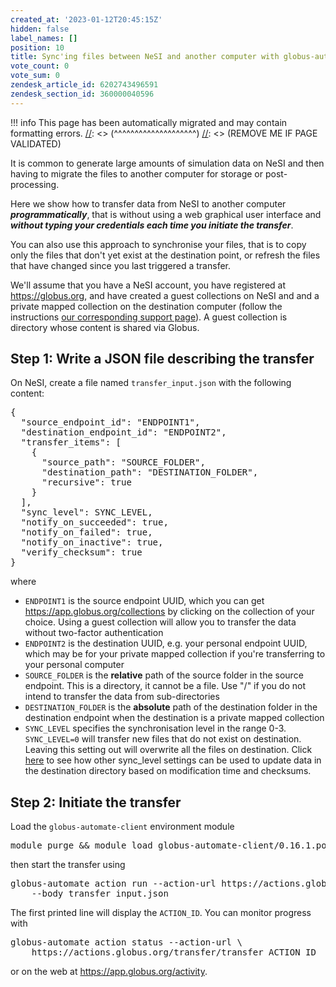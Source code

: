 ```yaml
---
created_at: '2023-01-12T20:45:15Z'
hidden: false
label_names: []
position: 10
title: Sync'ing files between NeSI and another computer with globus-automate
vote_count: 0
vote_sum: 0
zendesk_article_id: 6202743496591
zendesk_section_id: 360000040596
---
```



[//]: <> (REMOVE ME IF PAGE VALIDATED)
[//]: <> (vvvvvvvvvvvvvvvvvvvv)
!!! info
    This page has been automatically migrated and may contain formatting errors.
[//]: <> (^^^^^^^^^^^^^^^^^^^^)
[//]: <> (REMOVE ME IF PAGE VALIDATED)
<p>It is common to generate large amounts of simulation data on NeSI and then having to migrate the files to another computer for storage or post-processing.</p>
<p>Here we show how to transfer data from NeSI to another computer <strong><em>programmatically</em></strong>, that is without using a web graphical user interface and <em><strong>without typing your credentials each time you initiate the transfer</strong></em>.</p>
<p>You can also use this approach to synchronise your files, that is to copy only the files that don't yet exist at the destination point, or refresh the files that have changed since you last triggered a transfer.</p>
<p>We'll assume that you have a NeSI account, you have registered at <a href="https://globus.org" target="_blank" rel="noopener">https://globus.org</a>, and have created a guest collections on NeSI and and a private mapped collection on the destination computer (follow the instructions <a href="https://support.nesi.org.nz/hc/en-gb/articles/6198499650703" target="_blank" rel="noopener">our corresponding support page</a>). A guest collection is directory whose content is shared via Globus.</p>
<h2>Step 1: Write a JSON file describing the transfer</h2>
<p>On NeSI, create a file named <code>transfer_input.json</code> with the following content:</p>
<pre>{<br>  "source_endpoint_id": "ENDPOINT1",<br>  "destination_endpoint_id": "ENDPOINT2",<br>  "transfer_items": [<br>    {<br>      "source_path": "SOURCE_FOLDER",<br>      "destination_path": "DESTINATION_FOLDER",<br>      "recursive": true<br>    }<br>  ],<br>  "sync_level": SYNC_LEVEL, <br>  "notify_on_succeeded": true,<br>  "notify_on_failed": true,<br>  "notify_on_inactive": true,<br>  "verify_checksum": true<br>}</pre>
<p>where</p>
<ul>
<li>
<code>ENDPOINT1</code> is the source endpoint UUID, which you can get <a href="https://app.globus.org/collections" target="_self" rel="undefined">https://app.globus.org/collections</a> by clicking on the collection of your choice. Using a guest collection will allow you to transfer the data without two-factor authentication</li>
<li>
<code>ENDPOINT2</code> is the destination UUID, e.g. your personal endpoint UUID, which may be for your private mapped collection if you're transferring to your personal computer</li>
<li>
<code>SOURCE_FOLDER</code> is the <strong>relative</strong> path of the source folder in the source endpoint. This is a directory, it cannot be a file. Use "/" if you do not intend to transfer the data from sub-directories</li>
<li>
<code>DESTINATION_FOLDER</code> is the <strong>absolute</strong> path of the destination folder in the destination endpoint when the destination is a private mapped collection</li>
<li>
<code>SYNC_LEVEL</code> specifies the synchronisation level in the range 0-3. <code>SYNC_LEVEL=0</code> will transfer new files that do not exist on destination. Leaving this setting out will overwrite all the files on destination. Click <a href="https://docs.globus.org/api/transfer/task_submit/#transfer_specific_fields" target="_blank" rel="noopener">here</a> to see how other sync_level settings can be used to update data in the destination directory based on modification time and checksums.</li>
</ul>
<h2>Step 2: Initiate the transfer</h2>
<p>Load the <code>globus-automate-client</code> environment module</p>
<pre>module purge &amp;&amp; module load globus-automate-client/0.16.1.post1-gimkl-2022</pre>
<p>then start the transfer using</p>
<pre>globus-automate action run --action-url https://actions.globus.org/transfer/transfer \<br>    --body transfer_input.json</pre>
<p>The first printed line will display the <code>ACTION_ID</code>. You can monitor progress with</p>
<pre>globus-automate action status --action-url \<br>    https://actions.globus.org/transfer/transfer ACTION_ID</pre>
<p>or on the web at <a href="https://app.globus.org/activity" target="_blank" rel="noopener">https://app.globus.org/activity</a>.</p>